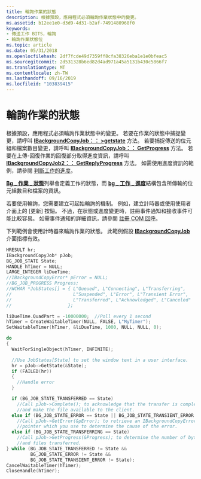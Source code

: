 ```yaml
---
title: 輪詢作業的狀態
description: 根據預設，應用程式必須輪詢作業狀態中的變更。
ms.assetid: b12ee1e0-d3d9-4d31-b2af-7491480968f0
keywords:
- 傳送工作 BITS，輪詢
- 輪詢作業狀態位
ms.topic: article
ms.date: 05/31/2018
ms.openlocfilehash: 2df7fcde49d7359ff8cfa38326eba1e1e0bfeac5
ms.sourcegitcommit: 2d531328b6ed82d4ad971a45a5131b430c5866f7
ms.translationtype: MT
ms.contentlocale: zh-TW
ms.lasthandoff: 09/16/2019
ms.locfileid: "103839415"
---
```

# <a name="polling-for-the-status-of-the-job"></a>輪詢作業的狀態

根據預設，應用程式必須輪詢作業狀態中的變更。 若要在作業的狀態中捕捉變更，請呼叫 [**IBackgroundCopyJob：： >getstate**](/windows/desktop/api/Bits/nf-bits-ibackgroundcopyjob-getstate) 方法。 若要捕捉傳送的位元組和檔案數目變更，請呼叫 [**IBackgroundCopyJob：： GetProgress**](/windows/desktop/api/Bits/nf-bits-ibackgroundcopyjob-getprogress) 方法。 若要在上傳-回復作業的回復部分取得進度資訊，請呼叫 [**IBackgroundCopyJob2：： GetReplyProgress**](/windows/desktop/api/Bits1_5/nf-bits1_5-ibackgroundcopyjob2-getreplyprogress) 方法。 如需使用進度資訊的範例，請參閱 [判斷工作的進度](determining-the-progress-of-a-job.md)。

[**Bg \_ 作業 \_ 狀態**](/windows/desktop/api/Bits/ne-bits-bg_job_state)列舉會定義工作的狀態，而 [**bg \_ 工作 \_ 進度**](/windows/desktop/api/Bits/ns-bits-bg_job_progress)結構包含所傳輸的位元組數目和檔案的資訊。

若要使用輪詢，您需要建立可起始輪詢的機制。 例如，建立計時器或使用使用者介面上的 [更新] 按鈕。 不過，在狀態或進度變更時，註冊事件通知和接收事件可能比較容易。 如需事件通知的詳細資訊，請參閱 [註冊 COM 回呼](registering-a-com-callback.md)。

下列範例會使用計時器來輪詢作業的狀態。 此範例假設 [**IBackgroundCopyJob**](/windows/desktop/api/Bits/nn-bits-ibackgroundcopyjob) 介面指標有效。


```C++
HRESULT hr;
IBackgroundCopyJob* pJob;
BG_JOB_STATE State;
HANDLE hTimer = NULL;
LARGE_INTEGER liDueTime;
//IBackgroundCopyError* pError = NULL;
//BG_JOB_PROGRESS Progress;
//WCHAR *JobStates[] = { L"Queued", L"Connecting", L"Transferring",
//                       L"Suspended", L"Error", L"Transient Error",
//                       L"Transferred", L"Acknowledged", L"Canceled"
//                     };

liDueTime.QuadPart = -10000000;  //Poll every 1 second
hTimer = CreateWaitableTimer(NULL, FALSE, L"MyTimer");
SetWaitableTimer(hTimer, &liDueTime, 1000, NULL, NULL, 0);

do
{
  WaitForSingleObject(hTimer, INFINITE);

  //Use JobStates[State] to set the window text in a user interface.
  hr = pJob->GetState(&State);
  if (FAILED(hr))
  {
    //Handle error
  }

  if (BG_JOB_STATE_TRANSFERRED == State)
    //Call pJob->Complete(); to acknowledge that the transfer is complete
    //and make the file available to the client.
  else if (BG_JOB_STATE_ERROR == State || BG_JOB_STATE_TRANSIENT_ERROR == State)
    //Call pJob->GetError(&pError); to retrieve an IBackgroundCopyError interface 
    //pointer which you use to determine the cause of the error.
  else if (BG_JOB_STATE_TRANSFERRING == State)
    //Call pJob->GetProgress(&Progress); to determine the number of bytes 
    //and files transferred.
} while (BG_JOB_STATE_TRANSFERRED != State && 
         BG_JOB_STATE_ERROR != State &&
         BG_JOB_STATE_TRANSIENT_ERROR != State);
CancelWaitableTimer(hTimer);
CloseHandle(hTimer);
```



 

 




